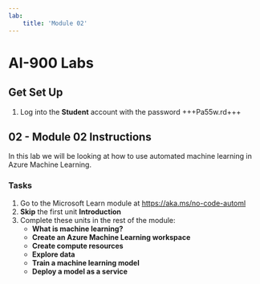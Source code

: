 ```yaml
---
lab:
    title: 'Module 02'
---
```


# AI-900 Labs
## Get Set Up
1.  Log into the **Student** account with the password +++Pa55w.rd+++

## 02 - Module 02 Instructions
In this lab we will be looking at how to use automated machine learning in Azure Machine Learning.

### Tasks
1.	Go to the Microsoft Learn module at https://aka.ms/no-code-automl
2.	**Skip** the first unit **Introduction** 
3.	Complete these units in the rest of the module:
      * **What is machine learning?**
      * **Create an Azure Machine Learning workspace**
      * **Create compute resources**
      * **Explore data**
      * **Train a machine learning model**
      * **Deploy a model as a service**

